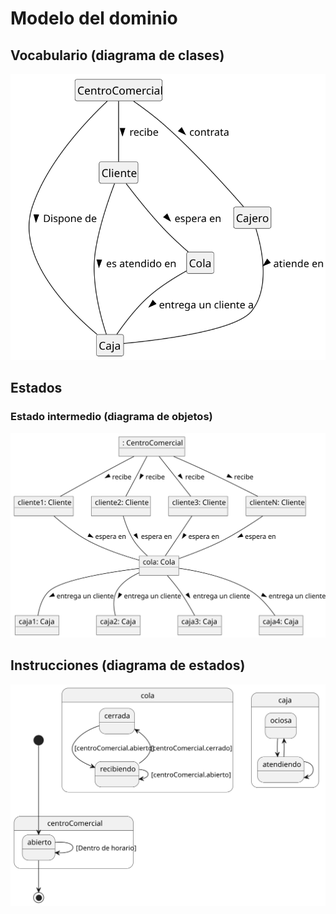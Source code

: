 # Modelo del dominio

## Vocabulario (diagrama de clases)

<div align=center>

![](/imagenes/modelosUML/mdd.dc.svg)

</div>

## Estados

### Estado intermedio (diagrama de objetos)

<div align=center>

![](/imagenes/modelosUML/mdd.do.svg)

</div>

## Instrucciones (diagrama de estados)

<div align=center>

![](/imagenes/modelosUML/mdd.de.svg)

</div>
